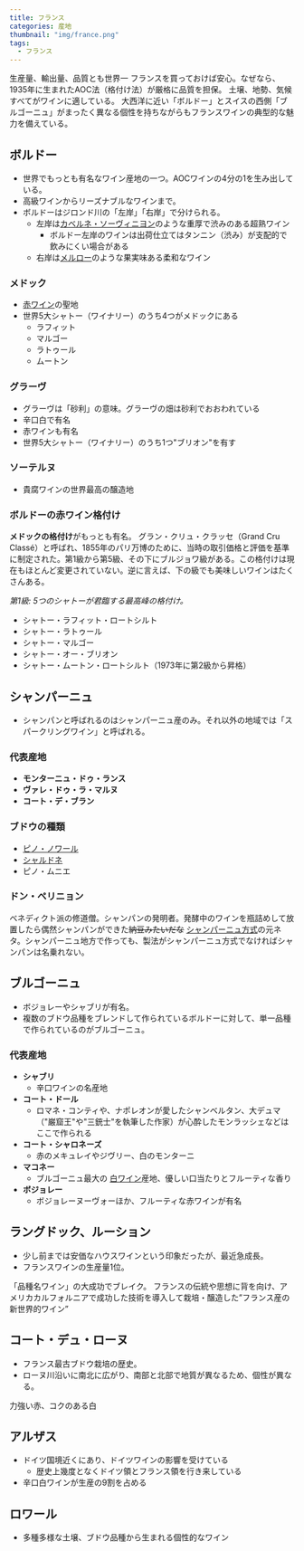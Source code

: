 ```yaml
---
title: フランス
categories: 産地
thumbnail: "img/france.png"
tags:
  - フランス
---
```


生産量、輸出量、品質とも世界一
フランスを買っておけば安心。なぜなら、1935年に生まれたAOC法（格付け法）が厳格に品質を担保。
土壌、地勢、気候すべてがワインに適している。
大西洋に近い「ボルドー」とスイスの西側「ブルゴーニュ」がまったく異なる個性を持ちながらもフランスワインの典型的な魅力を備えている。

## ボルドー

- 世界でもっとも有名なワイン産地の一つ。AOCワインの4分の1を生み出している。
- 高級ワインからリーズナブルなワインまで。
- ボルドーはジロンド川の「左岸」「右岸」で分けられる。
  - 左岸は[カベルネ・ソーヴィニヨン](/posts/kinds_of_grapes/cabernet-sauvignon)のような重厚で渋みのある超熟ワイン
    - ボルドー左岸のワインは出荷仕立てはタンニン（渋み）が支配的で飲みにくい場合がある
  - 右岸は[メルロー](/posts/kinds_of_grapes/merlot)のような果実味ある柔和なワイン

### メドック

- [赤ワイン](/posts/kinds_of_wines/red)の聖地
- 世界5大シャトー（ワイナリー）のうち4つがメドックにある
  - ラフィット
  - マルゴー
  - ラトゥール
  - ムートン

### グラーヴ

- グラーヴは「砂利」の意味。グラーヴの畑は砂利でおおわれている
- 辛口白で有名
- 赤ワインも有名
- 世界5大シャトー（ワイナリー）のうち1つ"ブリオン"を有す

### ソーテルヌ

- 貴腐ワインの世界最高の醸造地

### ボルドーの赤ワイン格付け

**メドックの格付け**がもっとも有名。
グラン・クリュ・クラッセ（Grand Cru Classé）と呼ばれ、1855年のパリ万博のために、当時の取引価格と評価を基準に制定された。第1級から第5級、その下にブルジョワ級がある。この格付けは現在もほとんど変更されていない。逆に言えば、下の級でも美味しいワインはたくさんある。

*第1級: 5つのシャトーが君臨する最高峰の格付け。*

- シャトー・ラフィット・ロートシルト
- シャトー・ラトゥール
- シャトー・マルゴー
- シャトー・オー・ブリオン
- シャトー・ムートン・ロートシルト（1973年に第2級から昇格）

## シャンパーニュ

- シャンパンと呼ばれるのはシャンパーニュ産のみ。それ以外の地域では「スパークリングワイン」と呼ばれる。

### 代表産地

- **モンターニュ・ドゥ・ランス**
- **ヴァレ・ドゥ・ラ・マルヌ**
- **コート・デ・ブラン**

### ブドウの種類

- [ピノ・ノワール](/posts/kinds_of_grapes/pinot-noir)
- [シャルドネ](/posts/kinds_of_grapes/chardonnay)
- ピノ・ムニエ


### ドン・ペリニョン
ベネディクト派の修道僧。シャンパンの発明者。発酵中のワインを瓶詰めして放置したら偶然シャンパンができた~~納豆みたいだな~~
[シャンパーニュ方式](/posts/words/champenoise-method)の元ネタ。シャンパーニュ地方で作っても、製法がシャンパーニュ方式でなければシャンパンは名乗れない。

## ブルゴーニュ

- ボジョレーやシャブリが有名。
- 複数のブドウ品種をブレンドして作られているボルドーに対して、単一品種で作られているのがブルゴーニュ。

### 代表産地

- **シャブリ**
  - 辛口ワインの名産地
- **コート・ドール**
  - ロマネ・コンティや、ナポレオンが愛したシャンベルタン、大デュマ（"巌窟王"や"三銃士"を執筆した作家）が心酔したモンラッシェなどはここで作られる
- **コート・シャロネーズ**
  - 赤のメキュレイやジヴリー、白のモンターニ
- **マコネー**
  - ブルゴーニュ最大の [白ワイン](/posts/kinds_of_wines/write)産地、優しい口当たりとフルーティな香り
- **ボジョレー**
  - ボジョレーヌーヴォーほか、フルーティな赤ワインが有名


## ラングドック、ルーション

- 少し前までは安価なハウスワインという印象だったが、最近急成長。
- フランスワインの生産量1位。

「品種名ワイン」の大成功でブレイク。
フランスの伝統や思想に背を向け、アメリカカルフォルニアで成功した技術を導入して栽培・醸造した”フランス産の新世界的ワイン”

## コート・デュ・ローヌ

- フランス最古ブドウ栽培の歴史。
- ローヌ川沿いに南北に広がり、南部と北部で地質が異なるため、個性が異なる。

力強い赤、コクのある白

## アルザス

- ドイツ国境近くにあり、ドイツワインの影響を受けている
  - 歴史上幾度となくドイツ領とフランス領を行き来している
- 辛口白ワインが生産の9割を占める

## ロワール
- 多種多様な土壌、ブドウ品種から生まれる個性的なワイン